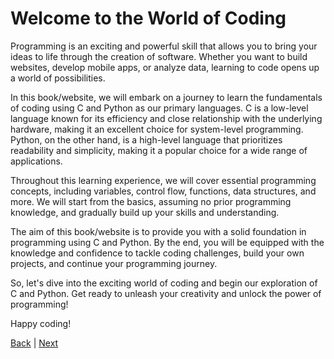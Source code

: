 # Welcome to the World of Coding

Programming is an exciting and powerful skill that allows you to bring your ideas to life through the creation of software. Whether you want to build websites,
develop mobile apps, or analyze data, learning to code opens up a world of possibilities.

In this book/website, we will embark on a journey to learn the fundamentals of coding using C and Python as our primary languages. C is a low-level language known
for its efficiency and close relationship with the underlying hardware, making it an excellent choice for system-level programming. Python, on the other hand, is a
high-level language that prioritizes readability and simplicity, making it a popular choice for a wide range of applications.

Throughout this learning experience, we will cover essential programming concepts, including variables, control flow, functions, data structures, and more. We will
start from the basics, assuming no prior programming knowledge, and gradually build up your skills and understanding.

The aim of this book/website is to provide you with a solid foundation in programming using C and Python. By the end, you will be equipped with the knowledge and
confidence to tackle coding challenges, build your own projects, and continue your programming journey.

So, let's dive into the exciting world of coding and begin our exploration of C and Python. Get ready to unleash your creativity and unlock the power of programming!

Happy coding!

[Back](../../index.md) |
[Next](../sec1/index.md)